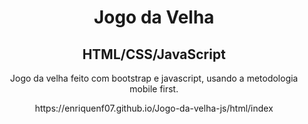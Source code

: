 <h1 align="center">Jogo da Velha</h1>

<h2 align="center" >HTML/CSS/JavaScript</h2>
<p align="center" > Jogo da velha feito com bootstrap e javascript, usando a metodologia mobile first. </p>
<p align="center">https://enriquenf07.github.io/Jogo-da-velha-js/html/index</p>
